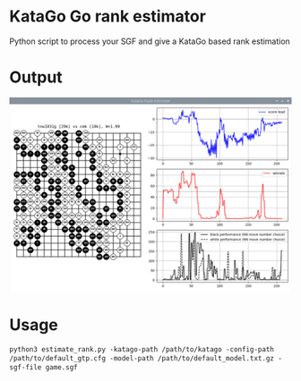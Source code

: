 # KataGo Go rank estimator
Python script to process your SGF and give a KataGo based rank estimation

# Output
![IMAGE ALT TEXT HERE](https://raw.githubusercontent.com/maksimKorzh/go-rank-estimator/main/scr.png)

# Usage
    python3 estimate_rank.py -katago-path /path/to/katago -config-path /path/to/default_gtp.cfg -model-path /path/to/default_model.txt.gz -sgf-file game.sgf
